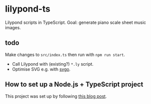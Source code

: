 # lilypond-ts

Lilypond scripts in TypeScript. Goal: generate piano scale sheet music images.

## todo

Make changes to `src/index.ts` then run with `npm run start`.

* Call Lilypond with (existing?) `*.ly` script.
* Optimise SVG e.g. with [svgo](https://www.npmjs.com/package/svgo).

## How to set up a Node.js + TypeScript project

This project was set up by following [this blog post](https://khalilstemmler.com/blogs/typescript/node-starter-project/).